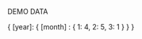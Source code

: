 DEMO DATA

{
    [year]: {
        [month] : {
            1: 4,
            2: 5,
            3: 1
        }
    }
}
